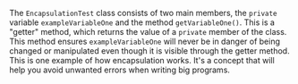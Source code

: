 The `EncapsulationTest` class consists of two main members, the `private` variable `exampleVariableOne` and the method `getVariableOne()`. This is a "getter" method, which returns the value of a `private` member of the class. This method ensures `exampleVariableOne` will never be in danger of being changed or manipulated even though it is visible through the getter method. This is one example of how encapsulation works. It's a concept that will help you avoid unwanted errors when writing big programs.

